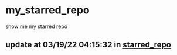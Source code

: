 # my_starred_repo
show me my starred repo

update at 03/19/22 04:15:32 in [starred_repo](./index.html)
---


